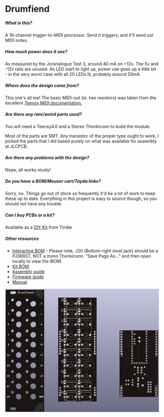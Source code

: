 # Drumfiend

##### What is this?

A 19-channel trigger-to-MIDI processor. Send it triggers, and it'll send out MIDI notes.

##### How much power does it use?

As measured by the Joranalogue Test 3, around 40 mA on +12v. The 5v and -12v rails are unused. As LED start to light up, power use goes up a little bit - in the very worst case with all 20 LEDs lit, probably around 50mA.

##### Where does the design come from?

This one's all me! The basic MIDI-out (ie. two resistors) was taken from the excellent [Teensy MIDI documentation.](https://www.pjrc.com/teensy/td_libs_MIDI.html)

##### Are there any rare/weird parts used?

You will need a Teensy4.0 and a Stereo Thonkiconn to build the module.

Most of the parts are SMT. Any transistor of the proper type ought to work, I picked the parts that I did based purely on what was available for assembly at JLCPCB.

##### Are there any problems with the design?

Nope, all works nicely!

##### Do you have a BOM/Mouser cart/Tayda links?

Sorry, no. Things go out of stock so frequently it'd be a lot of work to keep these up to date. Everything in this project is easy to source though, so you should not have any trouble.

##### Can I buy PCBs or a kit?

Available as a [DIY Kit](https://www.tindie.com/products/divergentwaves/logic/) from Tindie

##### Other resources

- [Interactive BOM](https://raw.githubusercontent.com/tpcarlson/synth-diy/main/drumfiend/bom/ibom.html) - Please note, J20 (Bottom-right most jack) should be a PJ366ST, NOT a mono Thonkiconn. "Save Page As..." and then open locally to view the IBOM.
- [Kit BOM](BOM.md)
- [Assembly guide](ASSEMBLY.md)
- [Firmware guide](FIRMWARE.md)
- [Manual](MANUAL.md)

![drumfiend](images/drumfiend.png)
